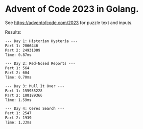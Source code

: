 # Advent of Code 2023 in Golang.

See https://adventofcode.com/2023 for puzzle text and inputs.


Results:

```txt
--- Day 1: Historian Hysteria ---
Part 1: 2066446
Part 2: 24931009
Time: 0.87ms

--- Day 2: Red-Nosed Reports ---
Part 1: 564
Part 2: 604
Time: 0.70ms

--- Day 3: Mull It Over ---
Part 1: 155955228
Part 2: 100189366
Time: 1.59ms

--- Day 4: Ceres Search ---
Part 1: 2547
Part 2: 1939
Time: 1.33ms

```